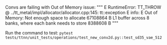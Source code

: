 Convs are failing with Out of Memory issue:
"""
E       RuntimeError: TT_THROW @ ../tt_metal/impl/allocator/allocator.cpp:145: tt::exception
E       info:
E       Out of Memory: Not enough space to allocate 67108864 B L1 buffer across 8 banks, where each bank needs to store 8388608 B
"""

Run the command to test: `pytest tests/ttnn/unit_tests/operations/test_new_conv2d.py::test_sd35_vae_512`
